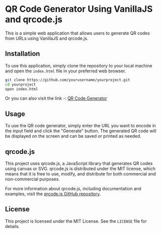 

# QR Code Generator Using VanillaJS and qrcode.js

This is a simple web application that allows users to generate QR codes from URLs using VanillaJS and qrcode.js. 

## Installation

To use this application, simply clone the repository to your local machine and open the `index.html` file in your preferred web browser.

```bash
git clone https://github.com/yourusername/yourproject.git
cd yourproject
open index.html
```
Or you can also visit the link -: [QR Code Generator](https://qr-code-generator-lovat.vercel.app/)

## Usage

To use the QR code generator, simply enter the URL you want to encode in the input field and click the "Generate" button. The generated QR code will be displayed on the screen and can be saved or printed as needed.

## qrcode.js

This project uses qrcode.js, a JavaScript library that generates QR codes using canvas or SVG. qrcode.js is distributed under the MIT license, which means that it is free to use, modify, and distribute for both commercial and non-commercial purposes.

For more information about qrcode.js, including documentation and examples, visit the [qrcode.js GitHub repository](https://github.com/davidshimjs/qrcodejs). 

## License

This project is licensed under the MIT License. See the `LICENSE` file for details.
